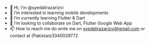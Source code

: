 - 👋 Hi, I’m @syedalirazarizvi
- 👀 I’m interested in learning mobile developments
- 🌱 I’m currently learning Flutter & Dart
- 💞️ I’m looking to collaborate on Dart, Flutter Google Web App
- 📫 How to reach me do write me on syedalirazarizvi@gmail.com or contact at (Pakistan)3340029772

<!---
syedalirazarizvi/syedalirazarizvi is a ✨ special ✨ repository because its `README.md` (this file) appears on your GitHub profile.
You can click the Preview link to take a look at your changes.
--->
